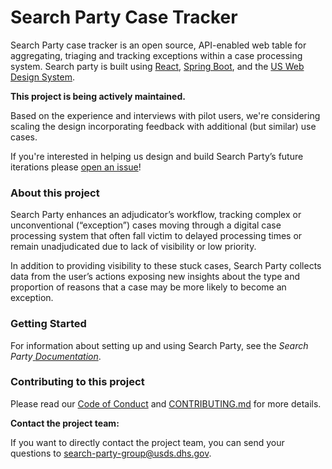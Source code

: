 # Search Party Case Tracker

Search Party case tracker is an open source, API-enabled web table for aggregating, triaging and tracking exceptions within a case processing system. Search party is built using [React](https://reactjs.org/), [Spring Boot](https://spring.io/projects/spring-boot), and the [US Web Design System](https://designsystem.digital.gov/).



**This project is being actively maintained.**

Based on the experience and interviews with pilot users, we're considering scaling the design incorporating feedback with additional (but similar) use cases. 

If you're interested in helping us design and build Search Party’s future iterations please [open an issue](https://github.com/usds/us-forms-system/issues)!



### About this project

Search Party enhances an adjudicator’s workflow, tracking complex or unconventional (“exception”) cases moving through a digital case processing system that often fall victim to delayed processing times or remain unadjudicated due to lack of visibility or low priority.

In addition to providing visibility to these stuck cases, Search Party collects data from the user’s actions exposing new insights about the type and proportion of reasons that a case may be more likely to become an exception. 



### Getting Started

For information about setting up and using Search Party, see the *Search Party*[ *Documentation*](https://github.com/usds/case-issue-api/blob/master/docs/README.md).



### Contributing to this project

Please read our [Code of Conduct](https://github.com/usds/case-issue-api/blob/master/CODE_OF_CONDUCT.md) and [CONTRIBUTING.md](https://github.com/usds/case-issue-api/blob/master/CONTRIBUTING.md) for more details.



**Contact the project team:**

If you want to directly contact the project team, you can send your questions to search-party-group@usds.dhs.gov.
